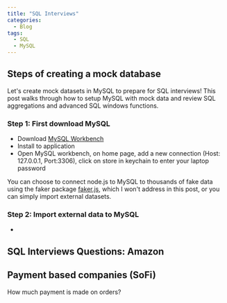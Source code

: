 ```yaml
---
title: "SQL Interviews"
categories:
  - Blog
tags:
  - SQL
  - MySQL
---
```


## Steps of creating a mock database

Let's create mock datasets in MySQL to prepare for SQL interviews! This post walks through how to setup MySQL with mock data and review SQL aggregations and advanced SQL windows functions.

### Step 1: First download MySQL
- Download [MySQL Workbench](https://dev.mysql.com/downloads/workbench/)
- Install to application
- Open MySQL workbench, on home page, add a new connection (Host: 127.0.0.1, Port:3306), click on store in keychain to enter your laptop password 

You can choose to connect node.js to MySQL to thousands of fake data using the faker package [faker.js](https://github.com/Marak/Faker.js#readme), which I won't address in this post, or you can simply import external datasets.

### Step 2: Import external data to MySQL
- 

## SQL Interviews Questions: Amazon

## Payment based companies (SoFi)
How much payment is made on orders?
